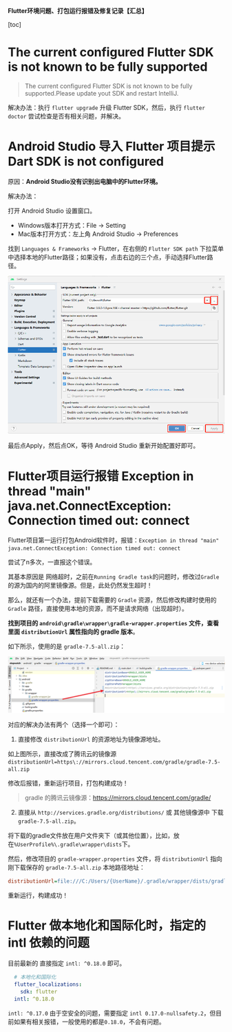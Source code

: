 **Flutter环境问题、打包运行报错及修复记录【汇总】**

[toc]

# The current configured Flutter SDK is not known to be fully supported

> The current configured Flutter SDK is not known to be fully supported.Please update yout SDK and restart lntelliJ.

解决办法：执行 `flutter upgrade` 升级 Flutter SDK，然后，执行 `flutter doctor` 尝试检查是否有相关问题，并解决。

# Android Studio 导入 Flutter 项目提示 Dart SDK is not configured

原因：**Android Studio没有识别出电脑中的Flutter环境。**

解决办法：

打开 Android Studio 设置窗口。

- Windows版本打开方式：File -> Setting
- Mac版本打开方式：左上角 Android Studio -> Preferences

找到 `Languages & Frameworks` -> Flutter，在右侧的 `Flutter SDK path` 下拉菜单中选择本地的Flutter路径；如果没有，点击右边的三个点，手动选择Flutter路径。

![](img/20230313232034.png)

最后点Apply，然后点OK，等待 Android Studio 重新开始配置好即可。


# Flutter项目运行报错 Exception in thread "main" java.net.ConnectException: Connection timed out: connect

Flutter项目第一运行打包Android软件时，报错：`Exception in thread "main" java.net.ConnectException: Connection timed out: connect`

尝试了n多次，一直报这个错误。

其基本原因是 网络超时，之前在`Running Gradle task`的问题时，修改过`Gradle`的源为国内的阿里镜像源。但是，此处仍然发生超时！

那么，就还有一个办法，提前下载需要的 `Gradle` 资源，然后修改构建时使用的 `Gradle` 路径，直接使用本地的资源，而不是请求网络（出现超时）。

**找到项目的 `android\gradle\wrapper\gradle-wrapper.properties` 文件，查看里面 `distributionUrl` 属性指向的 gradle 版本**。

如下所示，使用的是 `gradle-7.5-all.zip`：

![](img/20230314220102.png)

对应的解决办法有两个（选择一个即可）：

1. 直接修改 `distributionUrl` 的资源地址为镜像源地址。

如上图所示，直接改成了腾讯云的镜像源 `distributionUrl=https\://mirrors.cloud.tencent.com/gradle/gradle-7.5-all.zip`

修改后报错，重新运行项目，打包构建成功！

> gradle 的腾讯云镜像源：https://mirrors.cloud.tencent.com/gradle/

2. 直接从 `http://services.gradle.org/distributions/` 或 其他镜像源中 下载 `gradle-7.5-all.zip`。

将下载的gradle文件放在用户文件夹下（或其他位置），比如，放在`%UserProfile%\.gradle\wrapper\dists`下。

然后，修改项目的 `gradle-wrapper.properties` 文件，将 `distributionUrl` 指向刚下载保存的 `gradle-7.5-all.zip` 本地路径地址：

```ini
distributionUrl=file:///C:/Users/{UserName}/.gradle/wrapper/dists/gradle-7.5-all.zip
```

重新运行，构建成功！


# Flutter 做本地化和国际化时，指定的 intl 依赖的问题

目前最新的 直接指定 `intl: ^0.18.0` 即可。

```yaml
  # 本地化和国际化
  flutter_localizations:
    sdk: flutter
  intl: ^0.18.0
```

`intl: ^0.17.0` 由于空安全的问题，需要指定 `intl 0.17.0-nullsafety.2`，但目前如果有相关报错，一般使用的都是`0.18.0`，不会有问题。